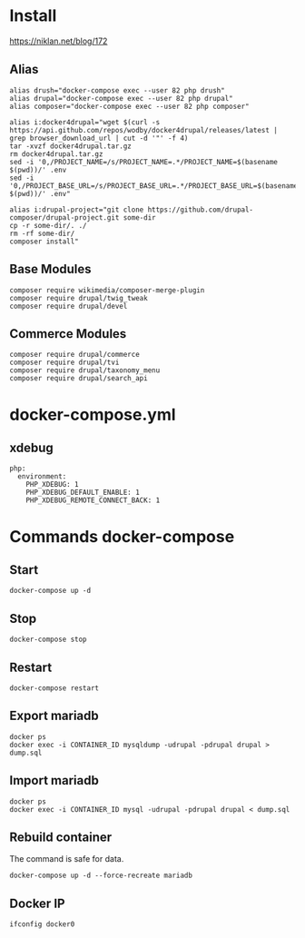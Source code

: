 # Install
https://niklan.net/blog/172

## Alias
~~~
alias drush="docker-compose exec --user 82 php drush"
alias drupal="docker-compose exec --user 82 php drupal"
alias composer="docker-compose exec --user 82 php composer"

alias i:docker4drupal="wget $(curl -s https://api.github.com/repos/wodby/docker4drupal/releases/latest | grep browser_download_url | cut -d '"' -f 4)
tar -xvzf docker4drupal.tar.gz
rm docker4drupal.tar.gz
sed -i '0,/PROJECT_NAME=/s/PROJECT_NAME=.*/PROJECT_NAME=$(basename $(pwd))/' .env
sed -i '0,/PROJECT_BASE_URL=/s/PROJECT_BASE_URL=.*/PROJECT_BASE_URL=$(basename $(pwd))/' .env"

alias i:drupal-project="git clone https://github.com/drupal-composer/drupal-project.git some-dir
cp -r some-dir/. ./
rm -rf some-dir/
composer install"
~~~

## Base Modules

~~~
composer require wikimedia/composer-merge-plugin
composer require drupal/twig_tweak
composer require drupal/devel
~~~

## Commerce Modules

~~~
composer require drupal/commerce
composer require drupal/tvi
composer require drupal/taxonomy_menu
composer require drupal/search_api
~~~

# docker-compose.yml

## xdebug

~~~
php:
  environment:
    PHP_XDEBUG: 1
    PHP_XDEBUG_DEFAULT_ENABLE: 1
    PHP_XDEBUG_REMOTE_CONNECT_BACK: 1
~~~

# Commands docker-compose

## Start

~~~
docker-compose up -d
~~~

## Stop

~~~
docker-compose stop
~~~

## Restart

~~~
docker-compose restart
~~~

## Export mariadb

~~~
docker ps
docker exec -i CONTAINER_ID mysqldump -udrupal -pdrupal drupal > dump.sql
~~~

## Import mariadb

~~~
docker ps
docker exec -i CONTAINER_ID mysql -udrupal -pdrupal drupal < dump.sql
~~~

## Rebuild container

The command is safe for data.

~~~
docker-compose up -d --force-recreate mariadb
~~~

## Docker IP

~~~
ifconfig docker0
~~~

